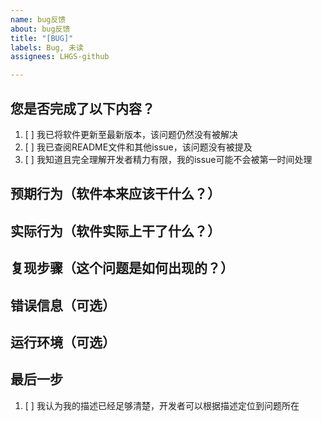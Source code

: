 ```yaml
---
name: bug反馈
about: bug反馈
title: "[BUG]"
labels: Bug, 未读
assignees: LHGS-github

---
```


## 您是否完成了以下内容？
1. [ ] 我已将软件更新至最新版本，该问题仍然没有被解决
2. [ ] 我已查阅README文件和其他issue，该问题没有被提及
3. [ ] 我知道且完全理解开发者精力有限，我的issue可能不会被第一时间处理

## 预期行为（软件本来应该干什么？）

## 实际行为（软件实际上干了什么？）

## 复现步骤（这个问题是如何出现的？）

## 错误信息（可选）

## 运行环境（可选）

## 最后一步

1. [ ] 我认为我的描述已经足够清楚，开发者可以根据描述定位到问题所在
